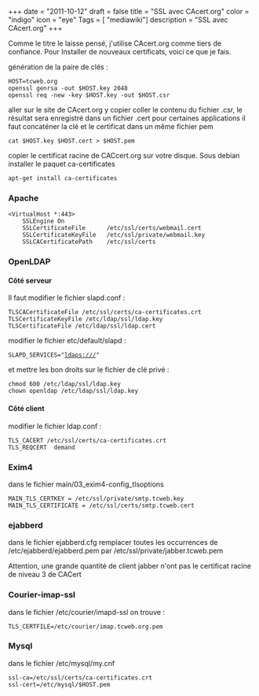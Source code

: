 +++
date = "2011-10-12"
draft = false
title = "SSL avec CAcert.org"
color = "indigo"
icon = "eye"
Tags = [ "mediawiki"]
description = "SSL avec CAcert.org"
+++

Comme le titre le laisse pensé, j'utilise CAcert.org comme tiers de
confiance. Pour Installer de nouveaux certificats, voici ce que je fais.

génération de la paire de clés :

    HOST=tcweb.org
    openssl genrsa -out $HOST.key 2048
    openssl req -new -key $HOST.key -out $HOST.csr

aller sur le site de CAcert.org y copier coller le contenu du
fichier .csr, le résultat sera enregistré dans un fichier .cert
pour certaines applications il faut concaténer la clé et le
certificat dans un même fichier pem

    cat $HOST.key $HOST.cert > $HOST.pem

copier le certificat racine de CACcert.org sur votre disque. Sous
debian installer le paquet ca-certificates

    apt-get install ca-certificates

### Apache

    <VirtualHost *:443>
        SSLEngine On
        SSLCertificateFile      /etc/ssl/certs/webmail.cert
        SSLCertificateKeyFile   /etc/ssl/private/webmail.key
        SSLCACertificatePath    /etc/ssl/certs

### OpenLDAP

#### Côté serveur

Il faut modifier le fichier slapd.conf :

    TLSCACertificateFile /etc/ssl/certs/ca-certificates.crt
    TLSCertificateKeyFile /etc/ldap/ssl/ldap.key
    TLSCertificateFile /etc/ldap/ssl/ldap.cert

modifier le fichier etc/default/slapd :

`SLAPD_SERVICES="`[`ldaps:///`](ldaps:///)`"`

et mettre les bon droits sur le fichier de clé privé :

    chmod 600 /etc/ldap/ssl/ldap.key
    chown openldap /etc/ldap/ssl/ldap.key

#### Côté client

modifier le fichier ldap.conf :

    TLS_CACERT /etc/ssl/certs/ca-certificates.crt
    TLS_REQCERT  demand

### Exim4

dans le fichier main/03\_exim4-config\_tlsoptions

    MAIN_TLS_CERTKEY = /etc/ssl/private/smtp.tcweb.key
    MAIN_TLS_CERTIFICATE = /etc/ssl/certs/smtp.tcweb.cert

### ejabberd

dans le fichier ejabberd.cfg remplacer toutes les occurrences de
/etc/ejabberd/ejabberd.pem par /etc/ssl/private/jabber.tcweb.pem

Attention, une grande quantité de client jabber n'ont pas le certificat
racine de niveau 3 de CACert

### Courier-imap-ssl

dans le fichier /etc/courier/imapd-ssl on trouve :

    TLS_CERTFILE=/etc/courier/imap.tcweb.org.pem

### Mysql

dans le fichier /etc/mysql/my.cnf

    ssl-ca=/etc/ssl/certs/ca-certificates.crt
    ssl-cert=/etc/mysql/$HOST.pem
